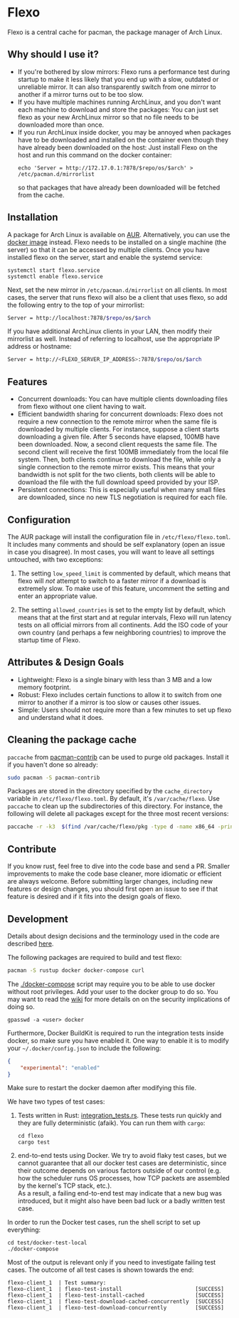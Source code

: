 # Flexo

Flexo is a central cache for pacman, the package manager of Arch Linux.

## Why should I use it?

* If you're bothered by slow mirrors: Flexo runs a performance test during startup to make it
less likely that you end up with a slow, outdated or unreliable mirror. It can also transparently
switch from one mirror to another if a mirror turns out to be too slow.
* If you have multiple machines running ArchLinux, and you don't want each machine to download
and store the packages: You can just set flexo as your new ArchLinux mirror so that no file needs
to be downloaded more than once.
* If you run ArchLinux inside docker, you may be annoyed when packages have to be downloaded and installed on the container even though they have already been downloaded on the host: Just install Flexo on the host and run this command on the docker container:
    ````
    echo 'Server = http://172.17.0.1:7878/$repo/os/$arch' > /etc/pacman.d/mirrorlist
    ````
  so that packages that have already been downloaded will be fetched from the cache.
## Installation
A package for Arch Linux is available on [AUR](https://aur.archlinux.org/packages/flexo-git/).
Alternatively, you can use the [docker image](https://hub.docker.com/r/nroi/flexo) instead.
Flexo needs to be installed on a single machine (the server) so that it can be accessed by
multiple clients.
Once you have installed flexo on the server, start and enable the systemd service:
```
systemctl start flexo.service
systemctl enable flexo.service
```
Next, set the new mirror in `/etc/pacman.d/mirrorlist` on all clients.
In most cases, the server that runs flexo will also be a client that uses flexo, so
add the following entry to the top of your mirrorlist:
```bash
Server = http://localhost:7878/$repo/os/$arch
```
If you have additional ArchLinux clients in your LAN, then modify their mirrorlist as well.
Instead of referring to localhost, use the appropriate IP address or hostname:
```bash
Server = http://<FLEXO_SERVER_IP_ADDRESS>:7878/$repo/os/$arch
```

## Features

* Concurrent downloads: You can have multiple clients downloading files from flexo without one client having to wait.
* Efficient bandwidth sharing for concurrent downloads: Flexo does not require a new connection to the remote mirror
  when the same file is downloaded by multiple clients. For instance, suppose a client starts downloading a given file.
  After 5 seconds have elapsed, 100MB have been downloaded. Now, a second client requests the same file. The second
  client will receive the first 100MB immediately from the local file system. Then, both clients continue to download
  the file, while only a single connection to the remote mirror exists. This means that your bandwidth is not split for
  the two clients, both clients will be able to download the file with the full download speed provided by your ISP.
* Persistent connections: This is especially useful when many small files are downloaded, since no new TLS negotiation
  is required for each file.

## Configuration

The AUR package will install the configuration file in `/etc/flexo/flexo.toml`.
It includes many comments and should be self explanatory (open an issue in case you disagree).
In most cases, you will want to leave all settings untouched, with two exceptions:

1. The setting `low_speed_limit` is commented by default, which means that flexo will *not* attempt
to switch to a faster mirror if a download is extremely slow. To make use of this feature,
uncomment the setting and enter an appropriate value.

2. The setting `allowed_countries` is set to the empty list by default, which means that at the first start and at
   regular intervals, Flexo will run latency tests on all official mirrors from all continents. Add the ISO code
   of your own country (and perhaps a few neighboring countries) to improve the startup time of Flexo.

## Attributes & Design Goals
* Lightweight: Flexo is a single binary with less than 3 MB and a low memory footprint.
* Robust: Flexo includes certain functions to allow it to switch from one mirror to another if a
mirror is too slow or causes other issues.
* Simple: Users should not require more than a few minutes to set up flexo and understand what it does.

## Cleaning the package cache

`paccache` from [pacman-contrib](https://www.archlinux.org/packages/?name=pacman-contrib) can be used to purge old
packages. Install it if you haven't done so already:
```bash
sudo pacman -S pacman-contrib
```

Packages are stored in the directory specified by the `cache_directory` variable in `/etc/flexo/flexo.toml`. By default,
it's `/var/cache/flexo`. Use `paccache` to clean up the subdirectories of this directory. For instance, the following
will delete all packages except for the three most recent versions:

```bash
paccache -r -k3  $(find /var/cache/flexo/pkg -type d -name x86_64 -printf "-c %p ")
```

## Contribute
If you know rust, feel free to dive into the code base and send a PR. Smaller improvements
to make the code base cleaner, more idiomatic or efficient are always welcome. Before submitting
larger changes, including new features or design changes, you should first open an issue to see
if that feature is desired and if it fits into the design goals of flexo.

## Development

Details about design decisions and the terminology used in the code
are described [here](flexo/terminology.md).

The following packages are required to build and test flexo:

```bash
pacman -S rustup docker docker-compose curl
```

The [./docker-compose](test/docker-test-local/docker-compose) script may require you to be able to use docker
without root privileges. Add your user to the docker group to do so. You may want to read
the [wiki](https://wiki.archlinux.org/index.php/Docker) for more details on on the security
implications of doing so.

```
gpasswd -a <user> docker
```

Furthermore, Docker BuildKit is required to run the integration tests inside docker, so make sure you have enabled it.
One way to enable it is to modify your `~/.docker/config.json` to include the following:
```json
{
    "experimental": "enabled"
}
```

Make sure to restart the docker daemon after modifying this file.

We have two types of test cases:
1. Tests written in Rust: [integration_tests.rs](flexo/tests/integration_test.rs). These tests run quickly
and they are fully deterministic (afaik). You can run them with `cargo`:
    ```
   cd flexo
   cargo test
    ```
2. end-to-end tests using Docker.
We try to avoid flaky test cases, but we cannot guarantee that all our docker test cases are deterministic,
since their outcome depends on various factors outside of our control (e.g. how the scheduler runs OS processes,
how TCP packets are assembled by the kernel's TCP stack, etc.).  
As a result, a failing end-to-end
test may indicate that a new bug was introduced, but it might also have been bad luck or a badly written test case.

In order to run the Docker test cases, run the shell script to set up everything:

```
cd test/docker-test-local
./docker-compose
```

Most of the output is relevant only if you need to investigate failing test cases. The outcome
of all test cases is shown towards the end:

```
flexo-client_1  | Test summary:
flexo-client_1  | flexo-test-install                       [SUCCESS]
flexo-client_1  | flexo-test-install-cached                [SUCCESS]
flexo-client_1  | flexo-test-download-cached-concurrently  [SUCCESS]
flexo-client_1  | flexo-test-download-concurrently         [SUCCESS]
```
